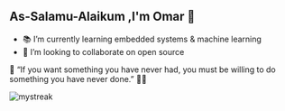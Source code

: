 ## As-Salamu-Alaikum ,I'm Omar 👋



- 📚 I’m currently learning embedded systems & machine learning
- 📌 I’m looking to collaborate on open source




🌌 “If you want something you have never had, you must be willing to do something you have never done.” 💙🚀
<!--
**astro0mar/astro0mar** is a ✨ _special_ ✨ repository because its `README.md` (this file) appears on your GitHub profile.


- 🔭 I’m currently working on ...
- 🤔 I’m looking for help with ...
- 😄 Pronouns: ...
- ⚡ Fun fact: ...
-->
<img src="https://github-readme-streak-stats.herokuapp.com/?user=astro0mar&theme=tokyonight" alt="mystreak"/>
<!--
<img src="https://github-readme-stats.vercel.app/api/top-langs?username=astro0mar&show_icons=true&locale=en&layout=compact&theme=chartreuse-dark" alt="ovi" />
-->
